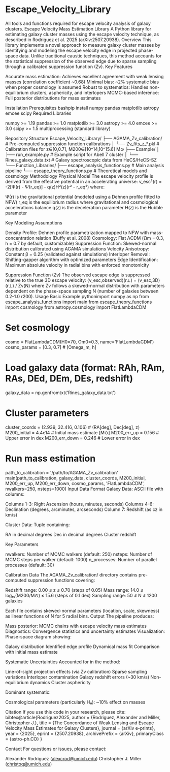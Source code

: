 # Escape_Velocity_Library
All tools and functions required for escape velocity analysis of galaxy clusters.
Escape Velocity Mass Estimation Library
A Python library for estimating galaxy cluster masses using the escape velocity technique, as described in Rodriguez et al. 2025 (arXiv:2507.20938).
Overview
This library implements a novel approach to measure galaxy cluster masses by identifying and modeling the escape velocity edge in projected phase-space data. Unlike traditional caustic techniques, this method accounts for the statistical suppression of the observed edge due to sparse sampling through a calibrated suppression function (Zv).
Key Features

Accurate mass estimation: Achieves excellent agreement with weak lensing masses (correlation coefficient ~0.68)
Minimal bias: ~2% systematic bias when proper cosmology is assumed
Robust to systematics: Handles non-equilibrium clusters, asphericity, and interlopers
MCMC-based inference: Full posterior distributions for mass estimates

Installation
Prerequisites
bashpip install numpy pandas matplotlib astropy emcee scipy
Required Libraries

numpy >= 1.19
pandas >= 1.0
matplotlib >= 3.0
astropy >= 4.0
emcee >= 3.0
scipy >= 1.5
multiprocessing (standard library)

Repository Structure
Escape_Velocity_Library/
├── AGAMA_Zv_calibration/       # Pre-computed suppression function calibrations
│   └── Zv_fits_z_*.pkl         # Calibration files for z∈[0,0.7], M200∈[10^14,10^15.6] M⊙
├── Example/
│   ├── run_example.py           # Example script for Abell 7 cluster
│   └── Rines_galaxy_data.txt   # Galaxy spectroscopic data from HeCS/HeCS-SZ
└── Function_Libraries/
    ├── escape_analysis_functions.py  # Main analysis pipeline
    └── escape_theory_functions.py    # Theoretical models and cosmology
Methodology
Physical Model
The escape velocity profile is derived from the effective potential in an accelerating universe:
v_esc²(r) = -2[Ψ(r) - Ψ(r_eq)] - q(z)H²(z)(r² - r_eq²)
where:

Ψ(r) is the gravitational potential (modeled using a Dehnen profile fitted to NFW)
r_eq is the equilibrium radius where gravitational and cosmological accelerations balance
q(z) is the deceleration parameter
H(z) is the Hubble parameter

Key Modeling Assumptions

Density Profile: Dehnen profile parametrization mapped to NFW with mass-concentration relation (Duffy et al. 2008)
Cosmology: Flat ΛCDM (Ωm = 0.3, h = 0.7 by default, customizable)
Suppression Function: Skewed-normal distribution calibrated using AGAMA simulations
Velocity Anisotropy: Constant β = 0.25 (validated against simulations)
Interloper Removal: Shifting-gapper algorithm with optimized parameters
Edge Identification: Maximum absolute velocity in radial bins with enforced monotonicity

Suppression Function (Zv)
The observed escape edge is suppressed relative to the true 3D escape velocity:
⟨v_esc,observed⟩(r⊥) = ⟨v_esc,3D⟩(r⊥) / Zv(N)
where Zv follows a skewed-normal distribution with parameters dependent on the phase-space sampling N (number of galaxies between 0.2-1.0 r200).
Usage
Basic Example
pythonimport numpy as np
from escape_analysis_functions import main
from escape_theory_functions import cosmology
from astropy.cosmology import FlatLambdaCDM

# Set cosmology
cosmo = FlatLambdaCDM(H0=70, Om0=0.3, name='FlatLambdaCDM')
cosmo_params = [0.3, 0.7]  # [Omega_m, h]

# Load galaxy data (format: RAh, RAm, RAs, DEd, DEm, DEs, redshift)
galaxy_data = np.genfromtxt('Rines_galaxy_data.txt')

# Cluster parameters
cluster_coords = (2.939, 32.416, 0.106)  # (RA[deg], Dec[deg], z)
M200_initial = 4.4e14  # Initial mass estimate [M⊙]
M200_err_up = 0.156    # Upper error in dex
M200_err_down = 0.246  # Lower error in dex

# Run mass estimation
path_to_calibration = '/path/to/AGAMA_Zv_calibration'
main(path_to_calibration, galaxy_data, cluster_coords, 
     M200_initial, M200_err_up, M200_err_down,
     cosmo_params, 'FlatLambdaCDM', 
     nwalkers=250, nsteps=1000)
Input Data Format
Galaxy Data: ASCII file with columns:

Columns 1-3: Right Ascension (hours, minutes, seconds)
Columns 4-6: Declination (degrees, arcminutes, arcseconds)
Column 7: Redshift (as cz in km/s)

Cluster Data: Tuple containing:

RA in decimal degrees
Dec in decimal degrees
Cluster redshift

Key Parameters

nwalkers: Number of MCMC walkers (default: 250)
nsteps: Number of MCMC steps per walker (default: 1000)
n_processes: Number of parallel processes (default: 30)

Calibration Data
The AGAMA_Zv_calibration/ directory contains pre-computed suppression functions covering:

Redshift range: 0.00 ≤ z ≤ 0.70 (steps of 0.05)
Mass range: 14.0 ≤ log₁₀(M200/M⊙) ≤ 15.6 (steps of 0.1 dex)
Sampling range: 50 ≤ N ≤ 1200 galaxies

Each file contains skewed-normal parameters (location, scale, skewness) as linear functions of N for 5 radial bins.
Output
The pipeline produces:

Mass posterior: MCMC chains with escape velocity mass estimates
Diagnostics: Convergence statistics and uncertainty estimates
Visualization: Phase-space diagram showing:

Galaxy distribution
Identified edge profile
Dynamical mass fit
Comparison with initial mass estimate



Systematic Uncertainties
Accounted for in the method:

Line-of-sight projection effects (via Zv calibration)
Sparse sampling variations
Interloper contamination
Galaxy redshift errors (~30 km/s)
Non-equilibrium dynamics
Cluster asphericity

Dominant systematic:

Cosmological parameters (particularly H₀): ~10% effect on masses

Citation
If you use this code in your research, please cite:
bibtex@article{Rodriguez2025,
    author = {Rodriguez, Alexander and Miller, Christopher J.},
    title = {The Concordance of Weak Lensing and Escape Velocity Mass Estimates for Galaxy Clusters},
    journal = {arXiv e-prints},
    year = {2025},
    eprint = {2507.20938},
    archivePrefix = {arXiv},
    primaryClass = {astro-ph.CO}
}

Contact
For questions or issues, please contact:

Alexander Rodriguez (alexcrod@umich.edu)
Christopher J. Miller (christoq@umich.edu)
